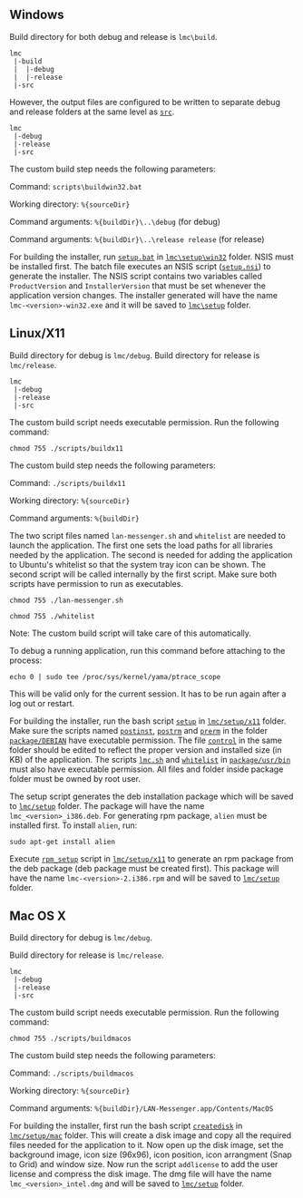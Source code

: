 Windows
-------
Build directory for both debug and release is `lmc\build`.

    lmc
     |-build
     |  |-debug
     |  |-release
     |-src

However, the output files are configured to be written to separate debug and 
release folders at the same level as [`src`](lmc/src).

    lmc
     |-debug
     |-release
     |-src

The custom build step needs the following parameters:

Command: `scripts\buildwin32.bat`

Working directory: `%{sourceDir}`

Command arguments: `%{buildDir}\..\debug` (for debug)

Command arguments: `%{buildDir}\..\release release` (for release)

For building the installer, run [`setup.bat`](lmc/setup/win32/setup.bat) in 
[`lmc\setup\win32`](lmc/setup/win32) folder. NSIS must be installed first. 
The batch file executes an NSIS script ([`setup.nsi`](lmc/setup/win32/setup.nsi)) to 
generate the installer. The NSIS script contains two variables called 
`ProductVersion` and `InstallerVersion` that must be set whenever the application 
version changes. The installer generated will have the name `lmc-<version>-win32.exe` 
and it will be saved to [`lmc\setup`](lmc/setup) folder.


Linux/X11
---------
Build directory for debug is `lmc/debug`.
Build directory for release is `lmc/release`.

    lmc
     |-debug
     |-release
     |-src

The custom build script needs executable permission. Run the following command:

`chmod 755 ./scripts/buildx11`

The custom build step needs the following parameters:

Command: `./scripts/buildx11`

Working directory: `%{sourceDir}`

Command arguments: `%{buildDir}`

The two script files named `lan-messenger.sh` and `whitelist` are needed to launch 
the application. The first one sets the load paths for all libraries needed by 
the application. The second is needed for adding the application to Ubuntu's 
whitelist so that the system tray icon can be shown. The second script will be 
called internally by the first script. Make sure both scripts have permission 
to run as executables.

`chmod 755 ./lan-messenger.sh`

`chmod 755 ./whitelist`

Note: The custom build script will take care of this automatically.

To debug a running application, run this command before attaching to the process:

`echo 0 | sudo tee /proc/sys/kernel/yama/ptrace_scope`

This will be valid only for the current session. It has to be run again 
after a log out or restart.

For building the installer, run the bash script [`setup`](lmc/setup/x11/setup) in 
[`lmc/setup/x11`](lmc/setup/x11) folder. Make sure the scripts named 
[`postinst`](lmc/setup/x11/package/DEBIAN/postinst), 
[`postrm`](lmc/setup/x11/package/DEBIAN/postrm) and 
[`prerm`](lmc/setup/x11/package/DEBIAN/prerm) in the folder 
[`package/DEBIAN`](lmc/setup/x11/package/DEBIAN) have executable permission. The 
file [`control`](lmc/setup/x11/package/DEBIAN/control) in the same folder 
should be edited to reflect the proper version and installed size (in KB) of the 
application. The scripts [`lmc.sh`](lmc/setup/x11/package/usr/lib/lmc/whitelist) 
and [`whitelist`](lmc/setup/x11/package/usr/lib/lmc/whitelist) in 
[`package/usr/bin`](lmc/setup/x11/package/usr/bin) must also have executable permission. 
All files and folder inside package folder must be owned by root user.

The setup script generates the deb installation package which will be saved to
[`lmc/setup`](lmc/setup) folder. The package will have the name `lmc_<version>_i386.deb`. 
For generating rpm package, `alien` must be installed first. To install `alien`, run:

`sudo apt-get install alien`

Execute [`rpm_setup`](lmc/setup/x11/rpm_setup) script in [`lmc/setup/x11`](lmc/setup/x11) 
to generate an rpm package from the deb package (deb package must be created first). 
This package will have the name `lmc-<version>-2.i386.rpm` and will be saved to 
[`lmc/setup`](lmc/setup) folder.


Mac OS X
--------
Build directory for debug is `lmc/debug`.

Build directory for release is `lmc/release`.

    lmc
     |-debug
     |-release
     |-src

The custom build script needs executable permission. Run the following command:

`chmod 755 ./scripts/buildmacos`

The custom build step needs the following parameters:

Command: `./scripts/buildmacos`

Working directory: `%{sourceDir}`

Command arguments: `%{buildDir}/LAN-Messenger.app/Contents/MacOS`

For building the installer, first run the bash script [`createdisk`](lmc/setup/mac/createdisk) 
in [`lmc/setup/mac`](lmc/setup/mac) folder. This will create a disk image and copy all the 
required files needed for the application to it. Now open up the disk image, set the 
background image, icon size (96x96), icon position, icon arrangment (Snap to 
Grid) and window size. Now run the script `addlicense` to add the user license 
and compress the disk image. The dmg file will have the name 
`lmc_<version>_intel.dmg` and will be saved to [`lmc/setup`](lmc/setup) folder.
